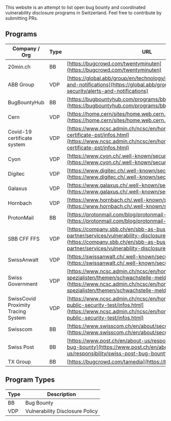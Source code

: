 This website is an attempt to list open bug bounty and coordinated vulnerability disclosure programs in Switzerland. Feel free to contribute by submitting PRs.

## Programs

Company / Org | Type          | URL          | Notes / Comments
------------- | ------------- | ------------ | -------------
20min.ch | BB | [https://bugcrowd.com/twentyminuten](https://bugcrowd.com/twentyminuten) |
ABB Group | VDP | [https://global.abb/group/en/technology/cyber-security/alerts-and-notifications](https://global.abb/group/en/technology/cyber-security/alerts-and-notifications) |
BugBountyHub | BB | [https://bugbountyhub.com/programs/bbh](https://bugbountyhub.com/programs/bbh) |
Cern | VDP | [https://home.cern/sites/home.web.cern.ch/files/security.txt](https://home.cern/sites/home.web.cern.ch/files/security.txt) |
Covid-19 certificate system | VDP | [https://www.ncsc.admin.ch/ncsc/en/home/dokumentation/covid-certificate-pst/infos.html](https://www.ncsc.admin.ch/ncsc/en/home/dokumentation/covid-certificate-pst/infos.html) |
Cyon | VDP | [https://www.cyon.ch/.well-known/security.txt](https://www.cyon.ch/.well-known/security.txt) |
Digitec | VDP | [https://www.digitec.ch/.well-known/security.txt](https://www.digitec.ch/.well-known/security.txt) |
Galaxus | VDP | [https://www.galaxus.ch/.well-known/security.txt](https://www.galaxus.ch/.well-known/security.txt) |
Hornbach | VDP | [https://www.hornbach.ch/.well-known/security.txt](https://www.hornbach.ch/.well-known/security.txt) |
ProtonMail | BB | [https://protonmail.com/blog/protonmail-bug-bounty-program/](https://protonmail.com/blog/protonmail-bug-bounty-program/) |
SBB CFF FFS | VDP | [https://company.sbb.ch/en/sbb-as-business-partner/services/vulnerability-disclosure-policy.html](https://company.sbb.ch/en/sbb-as-business-partner/services/vulnerability-disclosure-policy.html) |
SwissAnwalt | VDP | [https://swissanwalt.ch/.well-known/security.txt](https://swissanwalt.ch/.well-known/security.txt) |
Swiss Government | VDP | [https://www.ncsc.admin.ch/ncsc/en/home/infos-fuer/infos-it-spezialisten/themen/schwachstelle-melden.html](https://www.ncsc.admin.ch/ncsc/en/home/infos-fuer/infos-it-spezialisten/themen/schwachstelle-melden.html) |
SwissCovid Proximity Tracing System | VDP | [https://www.ncsc.admin.ch/ncsc/en/home/dokumentation/covid-public-security-test/infos.html](https://www.ncsc.admin.ch/ncsc/en/home/dokumentation/covid-public-security-test/infos.html) |
Swisscom | BB | [https://www.swisscom.ch/en/about/security/bug-bounty.html](https://www.swisscom.ch/en/about/security/bug-bounty.html) |
Swiss Post | BB | [https://www.post.ch/en/about-us/responsibility/swiss-post-bug-bounty](https://www.post.ch/en/about-us/responsibility/swiss-post-bug-bounty) |
TX Group | BB | [https://bugcrowd.com/tamedia](https://bugcrowd.com/tamedia) |


## Program Types

Type | Description
---- | -----------
BB   | Bug Bounty
VDP  | Vulnerability Disclosure Policy
